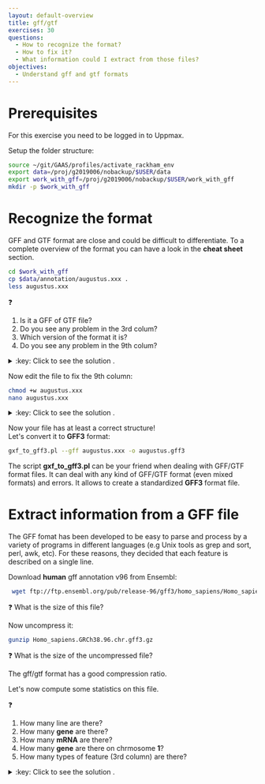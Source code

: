 ```yaml
---
layout: default-overview
title: gff/gtf
exercises: 30
questions:
  - How to recognize the format?
  - How to fix it?
  - What information could I extract from those files?
objectives:
  - Understand gff and gtf formats
---
```


# Prerequisites

For this exercise you need to be logged in to Uppmax.

Setup the folder structure:

```bash
source ~/git/GAAS/profiles/activate_rackham_env
export data=/proj/g2019006/nobackup/$USER/data
export work_with_gff=/proj/g2019006/nobackup/$USER/work_with_gff
mkdir -p $work_with_gff
```

# Recognize the format

GFF and GTF format are close and could be difficult to differentiate. To a complete overview of the format you can have a look in the <strong>cheat sheet</strong> section.

```bash
cd $work_with_gff
cp $data/annotation/augustus.xxx .
less augustus.xxx
```

:question:  
<ol>
   <li>Is it a GFF of GTF file?  </li>
   <li>Do you see any problem in the 3rd colum? </li>
   <li>Which version of the format it is? </li>
   <li>Do you see any problem in the 9th colum? </li>
</ol>

<details>
<summary>:key: Click to see the solution .</summary>
<ol>
<li>This is a <strong>GTF</strong> format. You can see that last column where tag and value are separated by a space (would be a '=' in gf format). Another detail that could help it's the last semi-colon that does not exist within gff format. </li>
<li><strong>gene</strong> and <strong>transcript</strong> are features allowed only in <strong>GTF2.5</strong> while <strong>intron</strong> feature exists only in <strong>GTF1</strong>. <strong>tss</strong> feature do not exist officialy in any version. </li>
<li>Tricky question, it looks like GTF2.5 but it's actually a flavor specific to augustus. </li>
<li>The <strong>gene</strong> and <strong>transcript</strong> features have wrong <strong>attributes</strong>. It is missing the <strong>tag</strong>, they only contain the value. It is suppose to look like <code>tag value</code> </li>
</ol>
</details>  
  
   
Now edit the file to fix the 9th column:  

  ```bash
  chmod +w augustus.xxx
  nano augustus.xxx
  ```

<details>
<summary>:key: Click to see the solution .</summary>
  The two first line must be like that:  
  <code>    
    4	AUGUSTUS        gene    386     13142   0.01    +	.	gene_id g1;<br>
    4	AUGUSTUS        transcript	386     13142   0.01    +	.	transcript_id g1.t1;
  </code>
</details>

Now your file has at least a correct structure!  
Let's convert it to **GFF3** format:  

  ```bash
  gxf_to_gff3.pl --gff augustus.xxx -o augustus.gff3 
  ```

The script **gxf_to_gff3.pl** can be your friend when dealing with GFF/GTF format files. It can deal with any kind of GFF/GTF format (even mixed formats) and errors. It allows to create a standardized **GFF3** format file.

# Extract information from a GFF file

The GFF fomat has been developed to be easy to parse and process by a variety of programs in different languages (e.g Unix tools as grep and sort, perl, awk, etc). For these reasons, they decided that each feature is described on a single line.

Download **human** gff annotation v96 from Ensembl:

```bash
 wget ftp://ftp.ensembl.org/pub/release-96/gff3/homo_sapiens/Homo_sapiens.GRCh38.96.chr.gff3.gz
 ```
 
 :question: What is the size of this file?
 
 Now uncompress it:
 ```bash
 gunzip Homo_sapiens.GRCh38.96.chr.gff3.gz 
 ```
 
 :question: What is the size of the uncompressed file?  
  
 The gff/gtf format has a good compression ratio.
 
 Let's now compute some statistics on this file.
 
 :question:  
<ol>
   <li>How many line are there? </li>
   <li>How many <strong>gene</strong> are there? </li>
   <li>How many <strong>mRNA</strong> are there? </li>
   <li>How many <strong>gene</strong> are there on chrmosome  <strong>1</strong>? </li>
   <li>How many types of feature (3rd column) are there? </li>
</ol>
 
<details>
<summary>:key: Click to see the solution .</summary>
<ol>
<li> <code>wc -l Homo_sapiens.GRCh38.96.chr.gff3</code> </li>
<li> <code>awk '{if($3=="gene") print $0}' Homo_sapiens.GRCh38.96.chr.gff3 | wc -l</code> </li>
<li> <code>awk '{if($3=="mRNA") print $0}' Homo_sapiens.GRCh38.96.chr.gff3 | wc -l</code> </li>
<li> <code>awk '{if($3=="gene" && $1=="1") print $0}' Homo_sapiens.GRCh38.96.chr.gff3 | wc -l</code> </li>
<li> <code>awk '{if($0 !~ /^#/)print $3}' Homo_sapiens.GRCh38.96.chr.gff3 | sort -u</code> </li>
</ol>
</details> 
